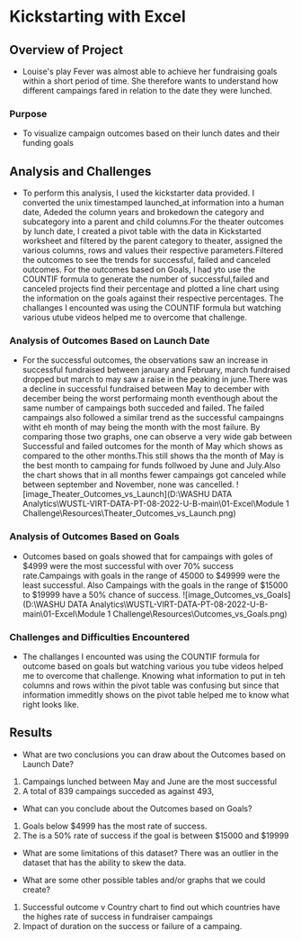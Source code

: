 # Kickstarting with Excel

## Overview of Project
- Louise's play Fever was almost able to achieve her fundraising goals within a short period of time. 
She therefore wants to understand how different campaings fared in relation to the date they were lunched.

### Purpose
- To visualize campaign outcomes based on their lunch dates and their funding goals

## Analysis and Challenges
- To perform this analysis, I used the kickstarter data provided. I converted the unix timestamped launched_at information into a human date, Adeded the column years and brokedown the category and subcategory into a parent and child  columns.For the theater outcomes by lunch date, I created a pivot table with the data in Kickstarted worksheet and filtered by the parent category to theater, assigned the various columns, rows and values their respective parameters.Filtered the outcomes to see the trends for successful, failed and canceled outcomes.
For the outcomes based on Goals, I had yto use the COUNTIF formula to generate the number of successful,failed and canceled projects find their percentage and plotted a line chart using the information on the goals against their respective percentages. The challanges I encounted was using the COUNTIF formula but watching various utube videos helped me to overcome that challenge.   

### Analysis of Outcomes Based on Launch Date
- For the successful outcomes, the observations saw an increase in successful fundraised between january and February, march fundraised dropped but march to may saw a raise in the peaking in june.There was a decline in successful fundraised between May to december with december being the worst performaing month eventhough about the same number of campaings both succeded and failed. The failed campaings also followed a similar trend as the successful campaingns witht eh month of may being the month with the most failure. By comparing those two graphs, one can observe a very wide gab between Successful and failed outcomes for the month of May which shows as compared to the other months.This still shows tha the month of May is the best month to campaing for funds follwoed by June and July.Also the chart shows that in all months fewer campaings got canceled while between september and November, none was cancelled.
![image_Theater_Outcomes_vs_Launch](D:\WASHU DATA Analytics\WUSTL-VIRT-DATA-PT-08-2022-U-B-main\01-Excel\Module 1 Challenge\Resources\Theater_Outcomes_vs_Launch.png)
 
### Analysis of Outcomes Based on Goals
- Outcomes based on goals showed that for campaings with goles of $4999 were the most successful with over 70% success rate.Campaings with goals in the range of 45000 to $49999 were the least successful. Also Campaings with the goals in the range of $15000 to $19999 have a 50% chance of success.
![image_Outcomes_vs_Goals](D:\WASHU DATA Analytics\WUSTL-VIRT-DATA-PT-08-2022-U-B-main\01-Excel\Module 1 Challenge\Resources\Outcomes_vs_Goals.png)

### Challenges and Difficulties Encountered
- The challanges I encounted was using the COUNTIF formula for outcome based on goals but watching various you tube videos helped me to overcome that challenge. Knowing what information to put in teh columns and rows within the pivot table was confusing but since that information immeditly shows on the pivot table helped me to know what right looks like.

## Results

- What are two conclusions you can draw about the Outcomes based on Launch Date?
1. Campaings lunched between May and June are the most successful
2. A total of 839 campaings succeded as against 493,

- What can you conclude about the Outcomes based on Goals?
1. Goals below $4999 has the most rate of success.
2. The is a 50% rate of success if the goal is between $15000 and $19999 

- What are some limitations of this dataset?
There was an outlier in the dataset that has the ability to skew the data.

- What are some other possible tables and/or graphs that we could create?
1. Successful outcome v Country chart to find out which countries have the highes rate of success in fundraiser campaings
2. Impact of duration on the success or failure of a campaing.



